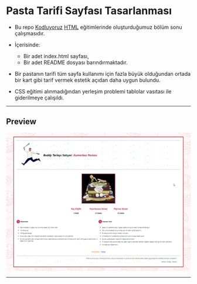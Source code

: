 # Pasta Tarifi Sayfası Tasarlanması

 * Bu repo [Kodluyoruz](https://www.kodluyoruz.org) [HTML](https://app.patika.dev/courses/html) eğitimlerinde oluşturduğumuz bölüm sonu çalışmasıdır.

 * İçerisinde:
    * Bir adet index.html sayfası,
    * Bir adet README dosyası barındırmaktadır.

* Bir pastanın tarifi tüm sayfa kullanımı için fazla büyük olduğundan ortada bir kart gibi tarif vermek estetik açıdan daha uygun bulundu. 
* CSS eğitimi alınmadığından yerleşim problemi tablolar vasıtası ile giderilmeye çalışıldı.

---
## Preview


![echo-emrealper](img/echo-emrealper-kumarbaz-pastasi.png)

---
